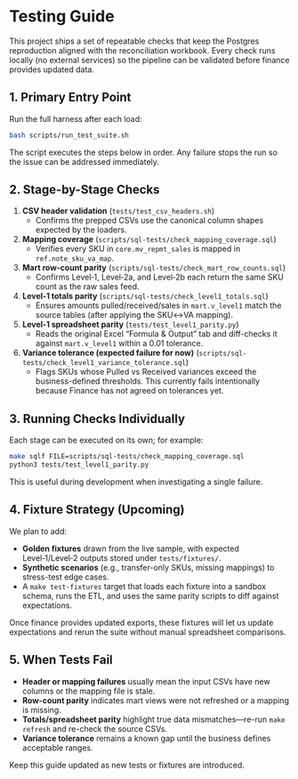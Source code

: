 # Testing Guide

This project ships a set of repeatable checks that keep the Postgres reproduction aligned with the reconciliation workbook. Every check runs locally (no external services) so the pipeline can be validated before finance provides updated data.

## 1. Primary Entry Point
Run the full harness after each load:

```bash
bash scripts/run_test_suite.sh
```

The script executes the steps below in order. Any failure stops the run so the issue can be addressed immediately.

## 2. Stage-by-Stage Checks
1. **CSV header validation** (`tests/test_csv_headers.sh`)
   - Confirms the prepped CSVs use the canonical column shapes expected by the loaders.
2. **Mapping coverage** (`scripts/sql-tests/check_mapping_coverage.sql`)
   - Verifies every SKU in `core.mv_repmt_sales` is mapped in `ref.note_sku_va_map`.
3. **Mart row-count parity** (`scripts/sql-tests/check_mart_row_counts.sql`)
   - Confirms Level‑1, Level‑2a, and Level‑2b each return the same SKU count as the raw sales feed.
4. **Level‑1 totals parity** (`scripts/sql-tests/check_level1_totals.sql`)
   - Ensures amounts pulled/received/sales in `mart.v_level1` match the source tables (after applying the SKU↔VA mapping).
5. **Level‑1 spreadsheet parity** (`tests/test_level1_parity.py`)
   - Reads the original Excel “Formula & Output” tab and diff-checks it against `mart.v_level1` within a 0.01 tolerance.
6. **Variance tolerance (expected failure for now)** (`scripts/sql-tests/check_level1_variance_tolerance.sql`)
   - Flags SKUs whose Pulled vs Received variances exceed the business-defined thresholds. This currently fails intentionally because Finance has not agreed on tolerances yet.

## 3. Running Checks Individually
Each stage can be executed on its own; for example:

```bash
make sqlf FILE=scripts/sql-tests/check_mapping_coverage.sql
python3 tests/test_level1_parity.py
```

This is useful during development when investigating a single failure.

## 4. Fixture Strategy (Upcoming)
We plan to add:
- **Golden fixtures** drawn from the live sample, with expected Level‑1/Level‑2 outputs stored under `tests/fixtures/`.
- **Synthetic scenarios** (e.g., transfer-only SKUs, missing mappings) to stress-test edge cases.
- A `make test-fixtures` target that loads each fixture into a sandbox schema, runs the ETL, and uses the same parity scripts to diff against expectations.

Once finance provides updated exports, these fixtures will let us update expectations and rerun the suite without manual spreadsheet comparisons.

## 5. When Tests Fail
- **Header or mapping failures** usually mean the input CSVs have new columns or the mapping file is stale.
- **Row-count parity** indicates mart views were not refreshed or a mapping is missing.
- **Totals/spreadsheet parity** highlight true data mismatches—re-run `make refresh` and re-check the source CSVs.
- **Variance tolerance** remains a known gap until the business defines acceptable ranges.

Keep this guide updated as new tests or fixtures are introduced.
